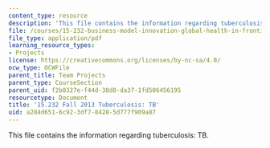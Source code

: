 ```yaml
---
content_type: resource
description: 'This file contains the information regarding tuberculosis: TB.'
file: /courses/15-232-business-model-innovation-global-health-in-frontier-markets-fall-2013/a284d6516c923df784285d777f909a87_MIT15_232F13_a1_tb_07.pdf
file_type: application/pdf
learning_resource_types:
- Projects
license: https://creativecommons.org/licenses/by-nc-sa/4.0/
ocw_type: OCWFile
parent_title: Team Projects
parent_type: CourseSection
parent_uid: f2b0327e-f44d-38d8-da37-1fd506456195
resourcetype: Document
title: '15.232 Fall 2013 Tuberculosis: TB'
uid: a284d651-6c92-3df7-8428-5d777f909a87
---
```

This file contains the information regarding tuberculosis: TB.